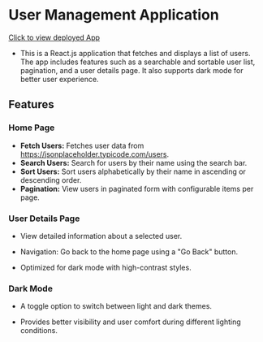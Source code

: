 # User Management Application

[Click to view deployed App](user-management-assignment-zeta.vercel.app)

- This is a React.js application that fetches and displays a list of users. The app includes features such as a searchable and sortable user list, pagination, and a user details page. It also supports dark mode for better user experience.

## Features

### Home Page

- **Fetch Users:** Fetches user data from https://jsonplaceholder.typicode.com/users.
- **Search Users:** Search for users by their name using the search bar.
- **Sort Users:** Sort users alphabetically by their name in ascending or descending order.
- **Pagination:** View users in paginated form with configurable items per page.

### User Details Page

- View detailed information about a selected user.
- Navigation: Go back to the home page using a "Go Back" button.

- Optimized for dark mode with high-contrast styles.

### Dark Mode

- A toggle option to switch between light and dark themes.

- Provides better visibility and user comfort during different lighting conditions.
